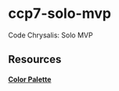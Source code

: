 # ccp7-solo-mvp
Code Chrysalis: Solo MVP

## Resources
#### [Color Palette](https://colorhunt.co/palette/99e1e5f3e8cbf2c6b4fbafaf)
